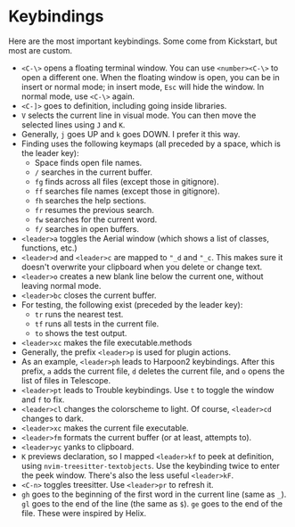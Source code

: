 # Keybindings

Here are the most important keybindings. Some come from Kickstart, but most are custom.

* `<C-\>` opens a floating terminal window. You can use `<number><C-\>` to open a different one. When the floating window is open, you can be in insert or normal mode; in insert mode, `Esc` will hide the window. In normal mode, use `<C-\>` again.
* `<C-]>` goes to definition, including going inside libraries.
* `V` selects the current line in visual mode. You can then move the selected lines using `J` and `K`.
* Generally, `j` goes UP and `k` goes DOWN. I prefer it this way.
* Finding uses the following keymaps (all preceded by a space, which is the leader key):
  * Space finds open file names.
  * `/` searches in the current buffer.
  * `fg` finds across all files (except those in gitignore).
  * `ff` searches file names (except those in gitignore).
  * `fh` searches the help sections.
  * `fr` resumes the previous search.
  * `fw` searches for the current word.
  * `f/` searches in open buffers.
* `<leader>a` toggles the Aerial window (which shows a list of classes, functions, etc.)
* `<leader>d` and `<leader>c` are mapped to `"_d` and `"_c`. This makes sure it doesn't overwrite your clipboard when you delete or change text.
* `<leader>o` creates a new blank line below the current one, without leaving normal mode.
* `<leader>bc` closes the current buffer.
* For testing, the following exist (preceded by the leader key):
  * `tr` runs the nearest test.
  * `tf` runs all tests in the current file.
  * `to` shows the test output.
* `<leader>xc` makes the file executable.methods 
* Generally, the prefix `<leader>p` is used for plugin actions.
* As an example, `<leader>ph` leads to Harpoon2 keybindings. After this prefix, `a` adds the current file, `d` deletes the current file, and `o` opens the list of files in Telescope.
* `<leader>pt` leads to Trouble keybindings. Use `t` to toggle the window and `f` to fix.
* `<leader>cl` changes the colorscheme to light. Of course, `<leader>cd` changes to dark.
* `<leader>xc` makes the current file executable.
* `<leader>fm` formats the current buffer (or at least, attempts to).
* `<leader>yc` yanks to clipboard.
* `K` previews declaration, so I mapped `<leader>kf` to peek at definition, using `nvim-treesitter-textobjects`. Use the keybinding twice to enter the peek window. There's also the less useful `<leader>kF`.
* `<C-n>` toggles treesitter. Use `<leader>pr` to refresh it.
* `gh` goes to the beginning of the first word in the current line (same as `_`). `gl` goes to the end of the line (the same as `$`). `ge` goes to the end of the file. These were inspired by Helix.
